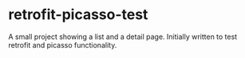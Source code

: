 # retrofit-picasso-test

A small project showing a list and a detail page.
Initially written to test retrofit and picasso functionality.
